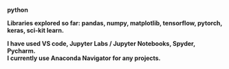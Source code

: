 <b>python<b>

Libraries explored so far: pandas, numpy, matplotlib, tensorflow, pytorch, keras, sci-kit learn. <br>

I have used VS code, Jupyter Labs / Jupyter Notebooks, Spyder, Pycharm. <br>
I currently use Anaconda Navigator for any projects.
